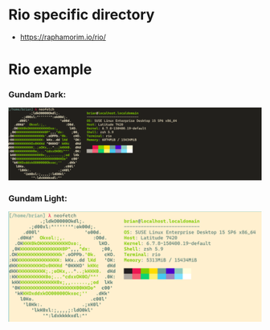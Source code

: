# Rio specific directory 
- https://raphamorim.io/rio/

# Rio example 
### Gundam Dark:
<img src=../photos/2024-03-26_16-07.png>

### Gundam Light:
<img src=../photos/2024-03-26_16-16.png>
